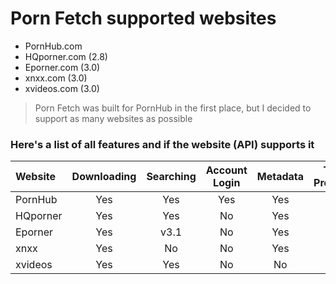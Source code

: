 # Porn Fetch supported websites


- PornHub.com
- HQporner.com (2.8) 
- Eporner.com (3.0)
- xnxx.com (3.0)
- xvideos.com (3.0)


> Porn Fetch was built for PornHub in the first place, but I decided to support as many websites as possible

### Here's a list of all features and if the website (API) supports it


| Website  |  Downloading  | Searching | Account Login | Metadata | Total Progress | Model |
|:---------|:-------------:|:---------:|:-------------:|:--------:|:--------------:|:-----:|
| PornHub  |      Yes      |    Yes    |      Yes      |   Yes    |      Yes       |  Yes  |
| HQporner |      Yes      |    Yes    |      No       |   Yes    |       No       |  Yes  |
| Eporner  |      Yes      |   v3.1    |      No       |   Yes    |       No       |  No   |
| xnxx     |      Yes      |    No     |      No       |   Yes    |      Yes       |  No   |
| xvideos  |      Yes      |    Yes    |      No       |   No     |      Yes       |  No   |
